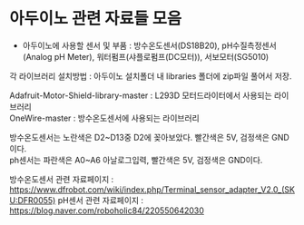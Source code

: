 # 아두이노 관련 자료들 모음

* 아두이노에 사용할 센서 및 부품 : 방수온도센서(DS18B20), pH수질측정센서(Analog pH Meter), 워터펌프(샤플로펌프(DC모터)), 서보모터(SG5010)

각 라이브러리 설치방법 : 아두이노 설치폴더 내 libraries 폴더에 zip파일 풀어서 저장.  

Adafruit-Motor-Shield-library-master : L293D 모터드라이터에서 사용되는 라이브러리  
OneWire-master : 방수온도센서에 사용되는 라이브러리  

방수온도센서는 노란색은 D2\~D13중 D2에 꽂아보았다. 빨간색은 5V, 검정색은 GND이다.  
ph센서는 파란색은 A0\~A6 아날로그입력, 빨간색은 5V, 검정색은 GND이다.  

방수온도센서 관련 자료페이지 : https://www.dfrobot.com/wiki/index.php/Terminal_sensor_adapter_V2.0_(SKU:DFR0055)
pH센서 관련 자료페이지 : https://blog.naver.com/roboholic84/220550642030
